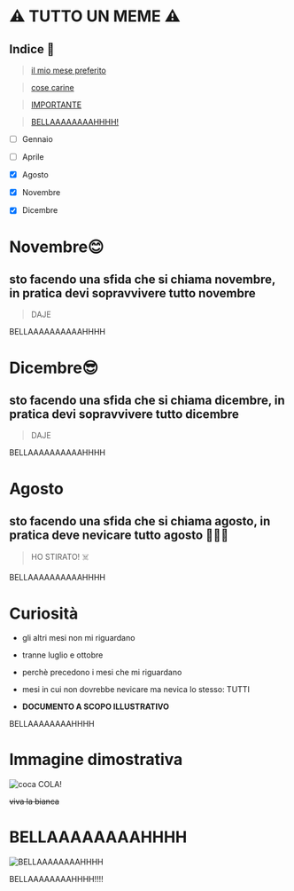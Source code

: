 # ⚠️ TUTTO UN MEME ⚠️

## Indice 📖

> [il mio mese preferito](#Agosto)

> [cose carine](#Curiosità)

> [IMPORTANTE](#Immagine-dimostrativa)

> [BELLAAAAAAAAHHHH!](#BELLAAAAAAAAHHHH)




- [ ] Gennaio
- [ ] Aprile
- [x] Agosto
- [x] Novembre
- [x] Dicembre






# Novembre😊
## sto facendo una sfida che si chiama novembre, in pratica devi sopravvivere tutto novembre
> DAJE








BELLAAAAAAAAAAHHHH









# Dicembre😎
## sto facendo una sfida che si chiama dicembre, in pratica devi sopravvivere tutto dicembre
> DAJE










BELLAAAAAAAAAAHHHH









# Agosto
## sto facendo una sfida che si chiama agosto, in pratica deve nevicare tutto agosto 👃👃👃
> HO STIRATO! ☠️








BELLAAAAAAAAAAHHHH









# Curiosità

* gli altri mesi non mi riguardano

* tranne luglio e ottobre

* perchè precedono i mesi che mi riguardano

* mesi in cui non dovrebbe nevicare ma nevica lo stesso: TUTTI

* **DOCUMENTO A SCOPO ILLUSTRATIVO**











BELLAAAAAAAAHHHH












# Immagine dimostrativa
![coca COLA!](https://www.verywellmind.com/thmb/-IbbEAgXRLNMKSmK3p-3zkgcIqA=/1500x0/filters:no_upscale():max_bytes(150000):strip_icc()/close-up-of-a-drug-user-using-drugs--maine--usa--aur6500120601-5bfd881e46e0fb00264a8259.jpg)

~~viva la bianca~~

















# BELLAAAAAAAAHHHH
![BELLAAAAAAAAHHHH](https://i.ytimg.com/vi/FYHtV3nf6Sg/hqdefault.jpg)

BELLAAAAAAAAHHHH!!!!




